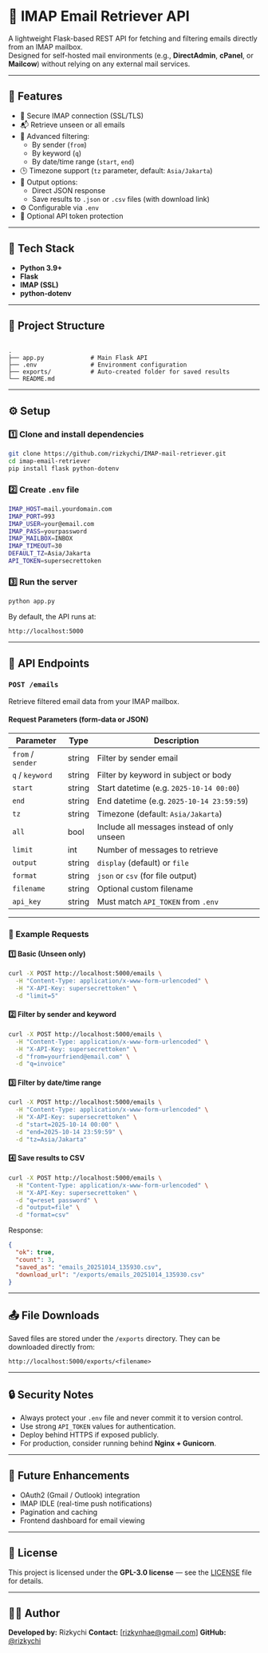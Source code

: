 # 📧 IMAP Email Retriever API

A lightweight Flask-based REST API for fetching and filtering emails directly from an IMAP mailbox.  
Designed for self-hosted mail environments (e.g., **DirectAdmin**, **cPanel**, or **Mailcow**) without relying on any external mail services.

---

## 🚀 Features

- 🔐 Secure IMAP connection (SSL/TLS)
- 📬 Retrieve unseen or all emails
- 🎯 Advanced filtering:
  - By sender (`from`)
  - By keyword (`q`)
  - By date/time range (`start`, `end`)
- 🕒 Timezone support (`tz` parameter, default: `Asia/Jakarta`)
- 💾 Output options:
  - Direct JSON response
  - Save results to `.json` or `.csv` files (with download link)
- ⚙️ Configurable via `.env`
- 🧩 Optional API token protection

---

## 🧱 Tech Stack

- **Python 3.9+**
- **Flask**
- **IMAP (SSL)**
- **python-dotenv**

---

## 📂 Project Structure

```

.
├── app.py             # Main Flask API
├── .env               # Environment configuration
├── exports/           # Auto-created folder for saved results
└── README.md

````

---

## ⚙️ Setup

### 1️⃣ Clone and install dependencies
```bash
git clone https://github.com/rizkychi/IMAP-mail-retriever.git
cd imap-email-retriever
pip install flask python-dotenv
````

### 2️⃣ Create `.env` file

```bash
IMAP_HOST=mail.yourdomain.com
IMAP_PORT=993
IMAP_USER=your@email.com
IMAP_PASS=yourpassword
IMAP_MAILBOX=INBOX
IMAP_TIMEOUT=30
DEFAULT_TZ=Asia/Jakarta
API_TOKEN=supersecrettoken
```

### 3️⃣ Run the server

```bash
python app.py
```

By default, the API runs at:

```
http://localhost:5000
```

---

## 🧭 API Endpoints

### `POST /emails`

Retrieve filtered email data from your IMAP mailbox.

#### Request Parameters (form-data or JSON)

| Parameter         | Type   | Description                                 |
| ----------------- | ------ | ------------------------------------------- |
| `from` / `sender` | string | Filter by sender email                      |
| `q` / `keyword`   | string | Filter by keyword in subject or body        |
| `start`           | string | Start datetime (e.g. `2025-10-14 00:00`)    |
| `end`             | string | End datetime (e.g. `2025-10-14 23:59:59`)   |
| `tz`              | string | Timezone (default: `Asia/Jakarta`)          |
| `all`             | bool   | Include all messages instead of only unseen |
| `limit`           | int    | Number of messages to retrieve              |
| `output`          | string | `display` (default) or `file`               |
| `format`          | string | `json` or `csv` (for file output)           |
| `filename`        | string | Optional custom filename                    |
| `api_key`         | string | Must match `API_TOKEN` from `.env`          |

---

### 🧪 Example Requests

#### 1️⃣ Basic (Unseen only)

```bash
curl -X POST http://localhost:5000/emails \
  -H "Content-Type: application/x-www-form-urlencoded" \
  -H "X-API-Key: supersecrettoken" \
  -d "limit=5"
```

#### 2️⃣ Filter by sender and keyword

```bash
curl -X POST http://localhost:5000/emails \
  -H "Content-Type: application/x-www-form-urlencoded" \
  -H "X-API-Key: supersecrettoken" \
  -d "from=yourfriend@email.com" \
  -d "q=invoice"
```

#### 3️⃣ Filter by date/time range

```bash
curl -X POST http://localhost:5000/emails \
  -H "Content-Type: application/x-www-form-urlencoded" \
  -H "X-API-Key: supersecrettoken" \
  -d "start=2025-10-14 00:00" \
  -d "end=2025-10-14 23:59:59" \
  -d "tz=Asia/Jakarta"
```

#### 4️⃣ Save results to CSV

```bash
curl -X POST http://localhost:5000/emails \
  -H "Content-Type: application/x-www-form-urlencoded" \
  -H "X-API-Key: supersecrettoken" \
  -d "q=reset password" \
  -d "output=file" \
  -d "format=csv"
```

Response:

```json
{
  "ok": true,
  "count": 3,
  "saved_as": "emails_20251014_135930.csv",
  "download_url": "/exports/emails_20251014_135930.csv"
}
```

---

## 📤 File Downloads

Saved files are stored under the `/exports` directory.
They can be downloaded directly from:

```
http://localhost:5000/exports/<filename>
```

---

## 🔒 Security Notes

* Always protect your `.env` file and never commit it to version control.
* Use strong `API_TOKEN` values for authentication.
* Deploy behind HTTPS if exposed publicly.
* For production, consider running behind **Nginx + Gunicorn**.

---

## 🧠 Future Enhancements

* OAuth2 (Gmail / Outlook) integration
* IMAP IDLE (real-time push notifications)
* Pagination and caching
* Frontend dashboard for email viewing

---

## 🪪 License

This project is licensed under the **GPL-3.0 license** — see the [LICENSE](LICENSE) file for details.

---

## 🧑‍💻 Author

**Developed by:** Rizkychi
**Contact:** [[rizkynhae@gmail.com](mailto:rizkynhae@gmail.com)]
**GitHub:** [@rizkychi](https://github.com/rizkychi)
